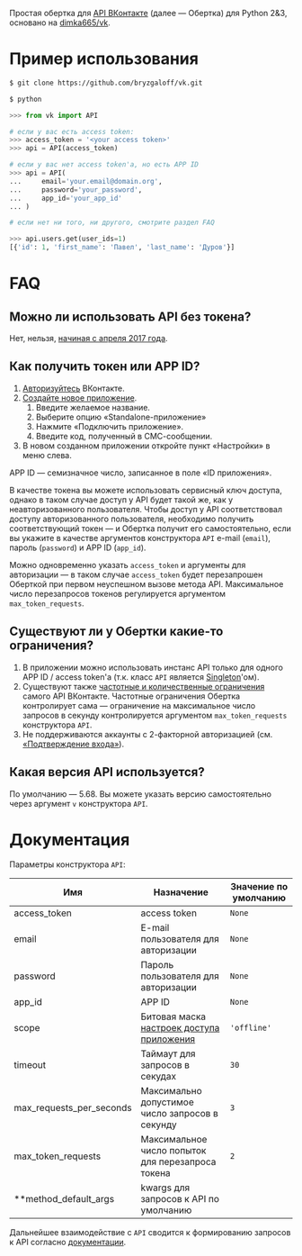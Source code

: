 Простая обертка для [API ВКонтакте](https://vk.com/dev/manuals) (далее — Обертка) для Python 2&3, основано на [dimka665/vk](https://github.com/dimka665/vk).

# Пример использования
```bash
$ git clone https://github.com/bryzgaloff/vk.git

$ python
```
```python
>>> from vk import API

# если у вас есть access token:
>>> access_token = '<your access token>'
>>> api = API(access_token)

# если у вас нет access token'а, но есть APP ID
>>> api = API(
...     email='your.email@domain.org',
...     password='your_password',
...     app_id='your_app_id'
... )

# если нет ни того, ни другого, смотрите раздел FAQ

>>> api.users.get(user_ids=1)
[{'id': 1, 'first_name': 'Павел', 'last_name': 'Дуров'}]
```

# FAQ
## Можно ли использовать API без токена?
Нет, нельзя, [начиная с апреля 2017 года](https://vk.com/dev/service_token?f=2.%20%D0%A7%D1%82%D0%BE%20%D0%B8%D0%B7%D0%BC%D0%B5%D0%BD%D0%B8%D1%82%D1%81%D1%8F).

## Как получить токен или APP ID?
1. [Авторизуйтесь](https://vk.com/login) ВКонтакте.
2. [Создайте новое приложение](https://vk.com/editapp?act=create).
    1. Введите желаемое название.
    2. Выберите опцию «Standalone-приложение»
    3. Нажмите «Подключить приложение».
    4. Введите код, полученный в СМС-сообщении.
3. В новом созданном приложении откройте пункт «Настройки» в меню слева.

APP ID — семизначное число, записанное в поле «ID приложения».

В качестве токена вы можете использовать сервисный ключ доступа, однако в таком случае доступ у API будет такой же, как у неавторизованного пользователя. Чтобы доступ у API соответствовал доступу авторизованного пользователя, необходимо получить соответствующий токен — и Обертка получит его самостоятельно, если вы укажите в качестве аргументов конструктора `API` e-mail (`email`), пароль (`password`) и APP ID (`app_id`).

Можно одновременно указать `access_token` и аргументы для авторизации — в таком случае `access_token` будет перезапрошен Оберткой при первом неуспешном вызове метода API. Максимальное число перезапросов токенов регулируется аргументом `max_token_requests`.

## Существуют ли у Обертки какие-то ограничения?
1. В приложении можно использовать инстанс API только для одного APP ID / access token'а (т.к. класс `API` является [Singleton](https://tproger.ru/translations/design-patterns-simple-words-1/#16)'ом).
2. Существуют также [частотные и количественные ограничения](https://vk.com/dev/api_requests?f=3.%20%D0%9E%D0%B3%D1%80%D0%B0%D0%BD%D0%B8%D1%87%D0%B5%D0%BD%D0%B8%D1%8F%20%D0%B8%20%D1%80%D0%B5%D0%BA%D0%BE%D0%BC%D0%B5%D0%BD%D0%B4%D0%B0%D1%86%D0%B8%D0%B8) самого API ВКонтакте. Частотные ограничения Обертка контролирует сама — ограничение на максимальное число запросов в секунду контролируется аргументом `max_token_requests` конструктора `API`.
3. Не поддерживаются аккаунты с 2-факторной авторизацией (см. [«Подтверждение входа»](https://vk.com/settings?act=security)).

## Какая версия API используется?
По умолчанию — 5.68. Вы можете указать версию самостоятельно через аргумент `v` конструктора `API`.

# Документация

Параметры конструктора `API`:

| Имя | Назначение | Значение по умолчанию |
| --- | --- | --- |
| access_token | access token | `None` |
| email | E-mail пользователя для авторизации | `None` |
| password | Пароль пользователя для авторизации | `None` |
| app_id | APP ID | `None` |
| scope | Битовая маска [настроек доступа приложения](https://vk.com/dev/permissions) | `'offline'` |
| timeout | Таймаут для запросов в секудах | `30` |
| max_requests_per_seconds | Максимально допустимое число запросов в секунду | `3` |
| max_token_requests | Максимальное число попыток для перезапроса токена | `2` |
| **method_default_args | kwargs для запросов к API по умолчанию | |

Дальнейшее взаимодействие с `API` сводится к формированию запросов к API согласно [документации](https://vk.com/dev/methods).

